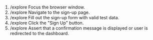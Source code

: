 1. /explore Focus the browser window.
2. /explore Navigate to the sign-up page.
3. /explore Fill out the sign-up form with valid test data.
4. /explore Click the "Sign Up" button.
5. /explore Assert that a confirmation message is displayed or user is redirected to the dashboard.